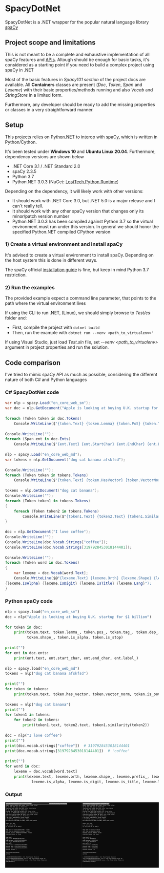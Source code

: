 # SpacyDotNet

SpacyDotNet is a .NET wrapper for the popular natural language library [spaCy](https://spacy.io/)

## Project scope and limitations

This is not meant to be a complete and exhaustive implementation of all spaCy features and [APIs](https://spacy.io/api). Altough should be enough for basic tasks, it's considered as a starting point if you need to build a complex project using spaCy in .NET 

Most of the basic features in _Spacy101 section_ of the project docs are available. All **Containers** classes are present (_Doc_, _Token_, _Span_ and _Lexeme_) with their basic properties/methods running and also _Vocab_ and _StringStore_ in a limited form.

Furthermore, any developer should be ready to add the missing properties or classes in a very straightforward manner.

## Setup

This projects relies on [Python.NET](http://pythonnet.github.io/) to interop with spaCy, which is written in Python/Cython.

It's been tested under **Windows 10** and **Ubuntu Linux 20.04**. Furthermore, dependency versions are shown below

- .NET Core 3.1 / .NET Standard 2.0
- spaCy 2.3.5
- Python 3.7
- Python.NET 3.0.3 (NuGet: [LostTech.Python.Runtime](https://www.nuget.org/packages/LostTech.Python.Runtime/))

Depending on the dependency, it will likely work with other versions:

- It should work with .NET Core 3.0, but .NET 5.0 is a major release and I can`t really tell.
- It should work with any other spaCy version that changes only its minor/patch version number
- Python.NET 3.0.3 has been compiled against Python 3.7 so the virtual environment must run under this version. In general we should honor the specified Python.NET compiled CPython version

### 1) Create a virtual environment and install spaCy

It's advised to create a virtual environment to install spaCy. Depending on the host system this is done in different ways.

The spaCy official [installation guide](https://spacy.io/usage) is fine, but keep in mind Python 3.7 restriction.

### 2) Run the examples

The provided example expect a command line parameter, that points to the path where the virtual environment lives

If using the CLI to run .NET, (Linux), we should simply browse to _Test/cs_ folder and:

- First, compile the project with `dotnet build` 
- Then, run the example with `dotnet run --venv <path_to_virtualenv>'`

If using Visual Studio, just load _Test.sln_ file, set _--venv <path_to_virtualenv>_ argument in project properties and run the solution.

## Code comparison

I've tried to mimic spaCy API as much as possible, considering the different nature of both C# and Python languages

### C# SpacyDotNet code

```c#
var nlp = spacy.Load("en_core_web_sm");
var doc = nlp.GetDocument("Apple is looking at buying U.K. startup for $1 billion");

foreach (Token token in doc.Tokens)
    Console.WriteLine($"{token.Text} {token.Lemma} {token.PoS} {token.Tag} {token.Dep} {token.Shape} {token.IsAlpha} {token.IsStop}");

Console.WriteLine("");
foreach (Span ent in doc.Ents)
    Console.WriteLine($"{ent.Text} {ent.StartChar} {ent.EndChar} {ent.Label}");

nlp = spacy.Load("en_core_web_md");
var tokens = nlp.GetDocument("dog cat banana afskfsd");

Console.WriteLine("");
foreach (Token token in tokens.Tokens)
    Console.WriteLine($"{token.Text} {token.HasVector} {token.VectorNorm}, {token.IsOov}");

tokens = nlp.GetDocument("dog cat banana");
Console.WriteLine("");
foreach (Token token1 in tokens.Tokens)
{
    foreach (Token token2 in tokens.Tokens)
        Console.WriteLine($"{token1.Text} {token2.Text} {token1.Similarity(token2) }");
}

doc = nlp.GetDocument("I love coffee");
Console.WriteLine("");
Console.WriteLine(doc.Vocab.Strings["coffee"]);
Console.WriteLine(doc.Vocab.Strings[3197928453018144401]);

Console.WriteLine("");
foreach (Token word in doc.Tokens)
{
    var lexeme = doc.Vocab[word.Text];
    Console.WriteLine($@"{lexeme.Text} {lexeme.Orth} {lexeme.Shape} {lexeme.Prefix} {lexeme.Suffix} 
{lexeme.IsAlpha} {lexeme.IsDigit} {lexeme.IsTitle} {lexeme.Lang}");
}
```
### Python spaCy code

```python
nlp = spacy.load("en_core_web_sm")
doc = nlp("Apple is looking at buying U.K. startup for $1 billion")

for token in doc:
    print(token.text, token.lemma_, token.pos_, token.tag_, token.dep_,
          token.shape_, token.is_alpha, token.is_stop)

print("")
for ent in doc.ents:
    print(ent.text, ent.start_char, ent.end_char, ent.label_)

nlp = spacy.load("en_core_web_md")
tokens = nlp("dog cat banana afskfsd")

print("")
for token in tokens:
    print(token.text, token.has_vector, token.vector_norm, token.is_oov)

tokens = nlp("dog cat banana")
print("")
for token1 in tokens:
    for token2 in tokens:
        print(token1.text, token2.text, token1.similarity(token2))

doc = nlp("I love coffee")
print("")
print(doc.vocab.strings["coffee"])  # 3197928453018144401
print(doc.vocab.strings[3197928453018144401])  # 'coffee'

print("")
for word in doc:
    lexeme = doc.vocab[word.text]
    print(lexeme.text, lexeme.orth, lexeme.shape_, lexeme.prefix_, lexeme.suffix_,
            lexeme.is_alpha, lexeme.is_digit, lexeme.is_title, lexeme.lang_)
```
### Output

![Output](https://github.com/AMArostegui/SpacyDotNet/blob/master/Output.png)
